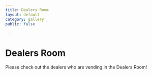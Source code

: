 ```yaml
---
title: Dealers Room
layout: default
category: gallery
public: false

---
```

# Dealers Room

Please check out the dealers who are vending in the Dealers Room! 